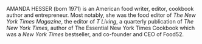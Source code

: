 AMANDA HESSER (born 1971) is an American food writer, editor, cookbook author and entrepreneur. Most notably, she was the food editor of _The New York Times Magazine_, the editor of _T Living_, a quarterly publication of _The New York Times_, author of The Essential New York Times Cookbook which was a _New York Times_ bestseller, and co-founder and CEO of Food52.
